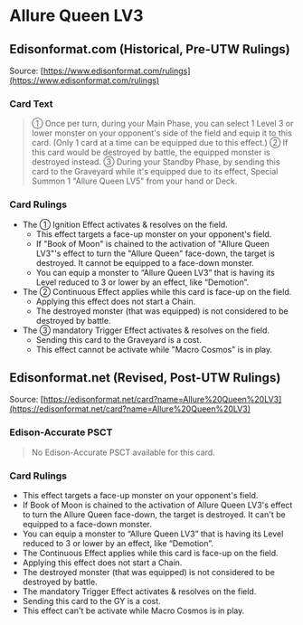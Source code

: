# Allure Queen LV3

## Edisonformat.com (Historical, Pre-UTW Rulings)

Source: [https://www.edisonformat.com/rulings](https://www.edisonformat.com/rulings)

### Card Text

> ① Once per turn, during your Main Phase, you can select 1 Level 3 or lower monster on your opponent's side of the field and equip it to this card. (Only 1 card at a time can be equipped due to this effect.) ② If this card would be destroyed by battle, the equipped monster is destroyed instead. ③ During your Standby Phase, by sending this card to the Graveyard while it's equipped due to its effect, Special Summon 1 "Allure Queen LV5" from your hand or Deck.

### Card Rulings

*   The ① Ignition Effect activates & resolves on the field.
    *   This effect targets a face-up monster on your opponent's field.
    *   If "Book of Moon" is chained to the activation of "Allure Queen LV3"'s effect to turn the "Allure Queen" face-down, the target is destroyed. It cannot be equipped to a face-down monster.
    *   You can equip a monster to “Allure Queen LV3” that is having its Level reduced to 3 or lower by an effect, like “Demotion”.
*   The ② Continuous Effect applies while this card is face-up on the field.
    *   Applying this effect does not start a Chain.
    *   The destroyed monster (that was equipped) is not considered to be destroyed by battle.
*   The ③ mandatory Trigger Effect activates & resolves on the field.
    *   Sending this card to the Graveyard is a cost.
    *   This effect cannot be activate while "Macro Cosmos" is in play.

## Edisonformat.net (Revised, Post-UTW Rulings)

Source: [https://edisonformat.net/card?name=Allure%20Queen%20LV3](https://edisonformat.net/card?name=Allure%20Queen%20LV3)

### Edison-Accurate PSCT

> No Edison-Accurate PSCT available for this card.

### Card Rulings

*   This effect targets a face-up monster on your opponent's field.
*   If Book of Moon is chained to the activation of Allure Queen LV3's effect to turn the Allure Queen face-down, the target is destroyed. It can't be equipped to a face-down monster.
*   You can equip a monster to “Allure Queen LV3” that is having its Level reduced to 3 or lower by an effect, like “Demotion”.
*   The Continuous Effect applies while this card is face-up on the field.
*   Applying this effect does not start a Chain.
*   The destroyed monster (that was equipped) is not considered to be destroyed by battle.
*   The mandatory Trigger Effect activates & resolves on the field.
*   Sending this card to the GY is a cost.
*   This effect can't be activate while Macro Cosmos is in play.
            